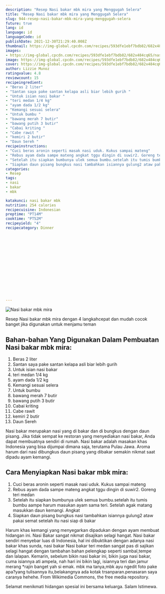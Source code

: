 ```yaml
---
description: "Resep Nasi bakar mbk mira yang Menggugah Selera"
title: "Resep Nasi bakar mbk mira yang Menggugah Selera"
slug: 944-resep-nasi-bakar-mbk-mira-yang-menggugah-selera
future: true
lang: id
language: id
languageCode: id
publishDate: 2021-12-30T21:29:40.008Z 
thumbnail: https://img-global.cpcdn.com/recipes/593dfe1ebf7bdb82/682x484cq65/nasi-bakar-mbk-mira-foto-resep-utama.png
images:
- https://img-global.cpcdn.com/recipes/593dfe1ebf7bdb82/682x484cq65/nasi-bakar-mbk-mira-foto-resep-utama.png
image: https://img-global.cpcdn.com/recipes/593dfe1ebf7bdb82/682x484cq65/nasi-bakar-mbk-mira-foto-resep-utama.png
cover: https://img-global.cpcdn.com/recipes/593dfe1ebf7bdb82/682x484cq65/nasi-bakar-mbk-mira-foto-resep-utama.png
author: Lizzie Munoz
ratingvalue: 4.8
reviewcount: 15
recipeingredient:
- "Beras 2 liter"
- "Santan saya pake santan kelapa asli biar lebih gurih "
- "Untuk isian nasi bakar "
- "teri medan 1/4 kg"
- "ayam dada 1/2 kg"
- "Kemangi sesuai selera"
- "Untuk bumbu "
- "bawang merah 7 butir"
- "bawang putih 3 butir"
- "Cabai kriting "
- "Cabe rawit "
- "kemiri 2 butir"
- "Daun Sereh "
recipeinstructions:
- "Cuci beras aronin seperti masak nasi uduk. Kukus sampai mateng"
- "Rebus ayam dada sampe mateng angkat tggu dingin di suwir2. Goreng teri medan"
- "Setelah itu siapkan bumbunya ulek semua bumbu.setelah itu tumis bumbu aampe harum masukan ayam sama teri. Setelah agak matang masukkan daun kemangi. Angkat"
- "Siapkan daun pisang bungkus nasi tambahkan isiannya gulung2 ataw pakai semat setelah itu nasi siap di bakar"
categories:
- Resep
tags:
- nasi
- bakar
- mbk

katakunci: nasi bakar mbk 
nutrition: 254 calories
recipecuisine: Indonesian
preptime: "PT14M"
cooktime: "PT52M"
recipeyield: "4"
recipecategory: Dinner


     
    
    
    
    
    
    
    
    
    
    
      
    
---
```



![Nasi bakar mbk mira](https://img-global.cpcdn.com/recipes/593dfe1ebf7bdb82/682x484cq65/nasi-bakar-mbk-mira-foto-resep-utama.png)

Resep Nasi bakar mbk mira    dengan 4 langkahcepat dan mudah cocok banget jika digunakan untuk menjamu teman

<!--inarticleads1-->

## Bahan-bahan Yang Digunakan Dalam Pembuatan Nasi bakar mbk mira:

1. Beras 2 liter
1. Santan saya pake santan kelapa asli biar lebih gurih 
1. Untuk isian nasi bakar 
1. teri medan 1/4 kg
1. ayam dada 1/2 kg
1. Kemangi sesuai selera
1. Untuk bumbu 
1. bawang merah 7 butir
1. bawang putih 3 butir
1. Cabai kriting 
1. Cabe rawit 
1. kemiri 2 butir
1. Daun Sereh 

Nasi bakar merupakan nasi yang di bakar dan di bungkus dengan daun pisang. Jika tidak sempat ke restoran yang menyediakan nasi bakar, Anda dapat membuatnya sendiri di rumah. Nasi bakar adalah masakan khas Indonesia yang bisa dijumpai dimana saja, terutama Pulau Jawa. Aroma harum dari nasi dibungkus daun pisang yang dibakar semakin nikmat saat dipadu ayam kemangi. 

<!--inarticleads2-->

## Cara Menyiapkan Nasi bakar mbk mira:

1. Cuci beras aronin seperti masak nasi uduk. Kukus sampai mateng
1. Rebus ayam dada sampe mateng angkat tggu dingin di suwir2. Goreng teri medan
1. Setelah itu siapkan bumbunya ulek semua bumbu.setelah itu tumis bumbu aampe harum masukan ayam sama teri. Setelah agak matang masukkan daun kemangi. Angkat
1. Siapkan daun pisang bungkus nasi tambahkan isiannya gulung2 ataw pakai semat setelah itu nasi siap di bakar


Harum khas kemangi yang menyegarkan dipadukan dengan ayam membuat hidangan ini. Nasi Bakar sangat nikmat disajikan selagi hangat. Nasi bakar sendiri menyebar luas di Indonesia, hal ini dibuktikan dengan adanya nasi bakar khas sunda, nasi bakar Nasi bakar teri medan sangat pas di sajikan selagi hangat dengan tambahan bahan pelengkap seperti sambal,tempe dan lalapan. Kemarin, sebelum bikin nasi bakar ini, bikin juga nasi bakar, cuma isiannya ati ampela, nah hari ini bikin lagi, isiannya teri dan jamur merang *rajin banget yah si emak. mbk ma tanya,mbk ayu ngedit foto pake apa?yang tulisannya itu,belakangnya ada kotak trsanparan.penasaran saya caranya hehehe. From Wikimedia Commons, the free media repository. 

Selamat menikmati hidangan spesial ini bersama keluarga. Salam Istimewa.
